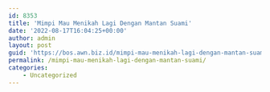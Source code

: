 ```yaml
---
id: 8353
title: 'Mimpi Mau Menikah Lagi Dengan Mantan Suami'
date: '2022-08-17T16:04:25+00:00'
author: admin
layout: post
guid: 'https://bos.awn.biz.id/mimpi-mau-menikah-lagi-dengan-mantan-suami/'
permalink: /mimpi-mau-menikah-lagi-dengan-mantan-suami/
categories:
    - Uncategorized
---
```


